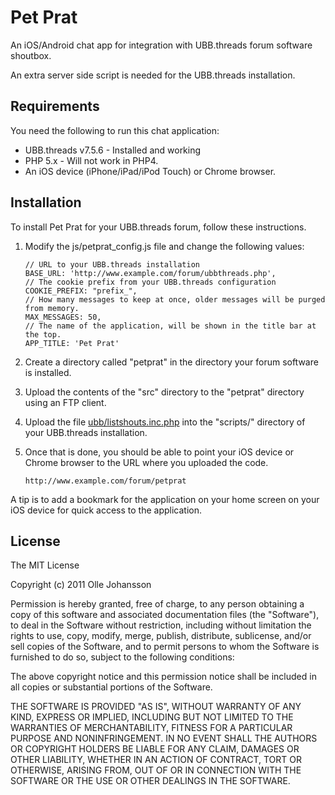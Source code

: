 Pet Prat
========

An iOS/Android chat app for integration with UBB.threads forum software shoutbox.

An extra server side script is needed for the UBB.threads installation.


Requirements
------------
You need the following to run this chat application:

 * UBB.threads v7.5.6 - Installed and working
 * PHP 5.x - Will not work in PHP4.
 * An iOS device (iPhone/iPad/iPod Touch) or Chrome browser.


Installation
------------
To install Pet Prat for your UBB.threads forum, follow these instructions.

 1. Modify the js/petprat_config.js file and change the following values:

        // URL to your UBB.threads installation
        BASE_URL: 'http://www.example.com/forum/ubbthreads.php',
        // The cookie prefix from your UBB.threads configuration
        COOKIE_PREFIX: "prefix_",
        // How many messages to keep at once, older messages will be purged from memory.
        MAX_MESSAGES: 50,
        // The name of the application, will be shown in the title bar at the top.
        APP_TITLE: 'Pet Prat'

 2. Create a directory called "petprat" in the directory your forum software
    is installed.

 3. Upload the contents of the "src" directory to the "petprat" directory
    using an FTP client.

 4. Upload the file [ubb/listshouts.inc.php](https://github.com/ollej/prat/blob/master/ubb/listshouts.inc.php)
    into the "scripts/" directory of your UBB.threads installation.

 5. Once that is done, you should be able to point your iOS device or Chrome browser to the
    URL where you uploaded the code.

        http://www.example.com/forum/petprat

A tip is to add a bookmark for the application on your home screen on your iOS device
for quick access to the application.


License
-------
The MIT License

Copyright (c) 2011 Olle Johansson

Permission is hereby granted, free of charge, to any person obtaining a copy
of this software and associated documentation files (the "Software"), to deal
in the Software without restriction, including without limitation the rights
to use, copy, modify, merge, publish, distribute, sublicense, and/or sell
copies of the Software, and to permit persons to whom the Software is
furnished to do so, subject to the following conditions:

The above copyright notice and this permission notice shall be included in
all copies or substantial portions of the Software.

THE SOFTWARE IS PROVIDED "AS IS", WITHOUT WARRANTY OF ANY KIND, EXPRESS OR
IMPLIED, INCLUDING BUT NOT LIMITED TO THE WARRANTIES OF MERCHANTABILITY,
FITNESS FOR A PARTICULAR PURPOSE AND NONINFRINGEMENT. IN NO EVENT SHALL THE
AUTHORS OR COPYRIGHT HOLDERS BE LIABLE FOR ANY CLAIM, DAMAGES OR OTHER
LIABILITY, WHETHER IN AN ACTION OF CONTRACT, TORT OR OTHERWISE, ARISING FROM,
OUT OF OR IN CONNECTION WITH THE SOFTWARE OR THE USE OR OTHER DEALINGS IN
THE SOFTWARE.

